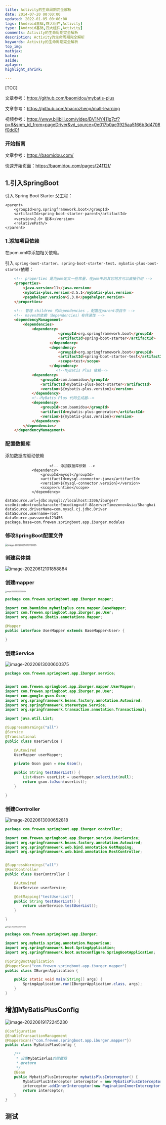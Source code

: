 ```yaml
---
title: Activity的生命周期完全解析
date: 2014-07-20 00:00:00
updated: 2022-01-05 00:00:00
tags: [Android基础,四大组件,Activity]
type: [Android基础,四大组件,Activity]
comments: Activity的生命周期完全解析
description: Activity的生命周期完全解析
keywords: Activity的生命周期完全解析
top_img:
mathjax:
katex:
aside:
aplayer:
highlight_shrink:

---
```


[TOC]



文章参考：https://github.com/baomidou/mybatis-plus

文章参考：https://github.com/macrozheng/mall-learning

视频参考：https://www.bilibili.com/video/BV1NY411g7cf?p=6&spm_id_from=pageDriver&vd_source=0e017b0ae3925aa5166b3d4708f0dd0f



### 开始指南

文章参考：https://baomidou.com/

快速开始页面：https://baomidou.com/pages/24112f/

## 1.引入SpringBoot

引入 Spring Boot Starter 父工程：

```xml-dtd
<parent>
    <groupId>org.springframework.boot</groupId>
    <artifactId>spring-boot-starter-parent</artifactId>
    <version>2.0+ 版本</version>
    <relativePath/>
</parent>
```

### 1.添加项目依赖

在pom.xml中添加相关依赖。

引入 `spring-boot-starter`、`spring-boot-starter-test`、`mybatis-plus-boot-starter`依赖：

```html
    <!-- properties 是为pom定义一些常量，在pom中的其它地方可以直接引用 -->
    <properties>
        <java.version>11</java.version>
        <mybatis-plus.version>3.5.1</mybatis-plus.version>
        <pagehelper.version>5.3.0</pagehelper.version>
    </properties>

    <!-- 管理 children 的dependencies ，配置在parent项目中 -->
    <!-- maven的依赖（dependencies）有传递性 -->
    <dependencyManagement>
        <dependencies>
            <dependency>
        				<groupId>org.springframework.boot</groupId>
        				<artifactId>spring-boot-starter</artifactId>
    				</dependency>
    				<dependency>
        				<groupId>org.springframework.boot</groupId>
        				<artifactId>spring-boot-starter-test</artifactId>
        				<scope>test</scope>
    				</dependency>
					   <!--MyBatis Plus 依赖-->
            <dependency>
                <groupId>com.baomidou</groupId>
                <artifactId>mybatis-plus-boot-starter</artifactId>
                <version>${mybatis-plus.version}</version>
            </dependency>
            <!--MyBatis Plus 代码生成器-->
            <dependency>
                <groupId>com.baomidou</groupId>
                <artifactId>mybatis-plus-generator</artifactId>
                <version>${mybatis-plus.version}</version>
            </dependency>
        </dependencies>
    </dependencyManagement>
```



### 配置数据库

添加数据库驱动依赖

```xml-dtd
  					<!-- 添加数据库依赖 -->
            <dependency>
                <groupId>mysql</groupId>
                <artifactId>mysql-connector-java</artifactId>
                <version>${mysql-connector.version}</version>
                <scope>runtime</scope>
            </dependency>
```





```
dataSource.url=jdbc:mysql://localhost:3306/iburger?useUnicode=true&characterEncoding=utf-8&serverTimezone=Asia/Shanghai
dataSource.driverName=com.mysql.cj.jdbc.Driver
dataSource.username=root
dataSource.password=123456
package.base=com.frewen.springboot.app.iburger.modules
```



### 修改SpringBoot配置文件

<img src="images/image-20220605073119035.png" alt="image-20220605073119035" style="zoom:50%;" />





### 创建实体类

![image-20220612101858884](images/image-20220612101858884.png)



### 创建mapper

<img src="images/image-20220612230639894.png" alt="image-20220612230639894" style="zoom: 33%;" />

```java
package com.frewen.springboot.app.iburger.mapper;

import com.baomidou.mybatisplus.core.mapper.BaseMapper;
import com.frewen.springboot.app.iburger.po.User;
import org.apache.ibatis.annotations.Mapper;

@Mapper
public interface UserMapper extends BaseMapper<User> {

}

```



### 创建Service

![image-20220613000600375](images/image-20220613000600375.png)

```java
package com.frewen.springboot.app.iburger.service;


import com.frewen.springboot.app.iburger.mapper.UserMapper;
import com.frewen.springboot.app.iburger.po.User;
import com.google.gson.Gson;
import org.springframework.beans.factory.annotation.Autowired;
import org.springframework.stereotype.Service;
import org.springframework.transaction.annotation.Transactional;

import java.util.List;

@SuppressWarnings("all")
@Service
@Transactional
public class UserService {

    @Autowired
    UserMapper userMapper;

    private Gson gson = new Gson();

    public String testUserList() {
        List<User> userList = userMapper.selectList(null);
        return gson.toJson(userList);
    }

}

```



### 创建Controller

![image-20220613000652818](images/image-20220613000652818.png)

```java
package com.frewen.springboot.app.iburger.controller;

import com.frewen.springboot.app.iburger.service.UserService;
import org.springframework.beans.factory.annotation.Autowired;
import org.springframework.web.bind.annotation.GetMapping;
import org.springframework.web.bind.annotation.RestController;


@SuppressWarnings("all")
@RestController
public class UserController {

    @Autowired
    UserService userService;

    @GetMapping("testUserList")
    public String testUserList() {
        return userService.testUserList();
    }

}

```









<img src="images/image-20220612232147302.png" alt="image-20220612232147302" style="zoom: 33%;" />





```java
package com.frewen.springboot.app.iburger;

import org.mybatis.spring.annotation.MapperScan;
import org.springframework.boot.SpringApplication;
import org.springframework.boot.autoconfigure.SpringBootApplication;

@SpringBootApplication
@MapperScan("com.frewen.springboot.app.iburger.mapper")
public class IBurgerApplication {

    public static void main(String[] args) {
        SpringApplication.run(IBurgerApplication.class, args);
    }
}
```





## 增加MyBatisPlusConfig

![image-20220619172245230](images/image-20220619172245230.png)





```java
@Configuration
@EnableTransactionManagement
@MapperScan({"com.frewen.springboot.app.iburger.mapper"})
public class MyBatisPlusConfig {

    /**
     * 设置MybatisPlus的拦截器
     * @return
     */
    @Bean
    public MybatisPlusInterceptor mybatisPlusInterceptor() {
        MybatisPlusInterceptor interceptor = new MybatisPlusInterceptor();
        interceptor.addInnerInterceptor(new PaginationInnerInterceptor(DbType.MYSQL));
        return interceptor;
    }
}

```







## 测试



